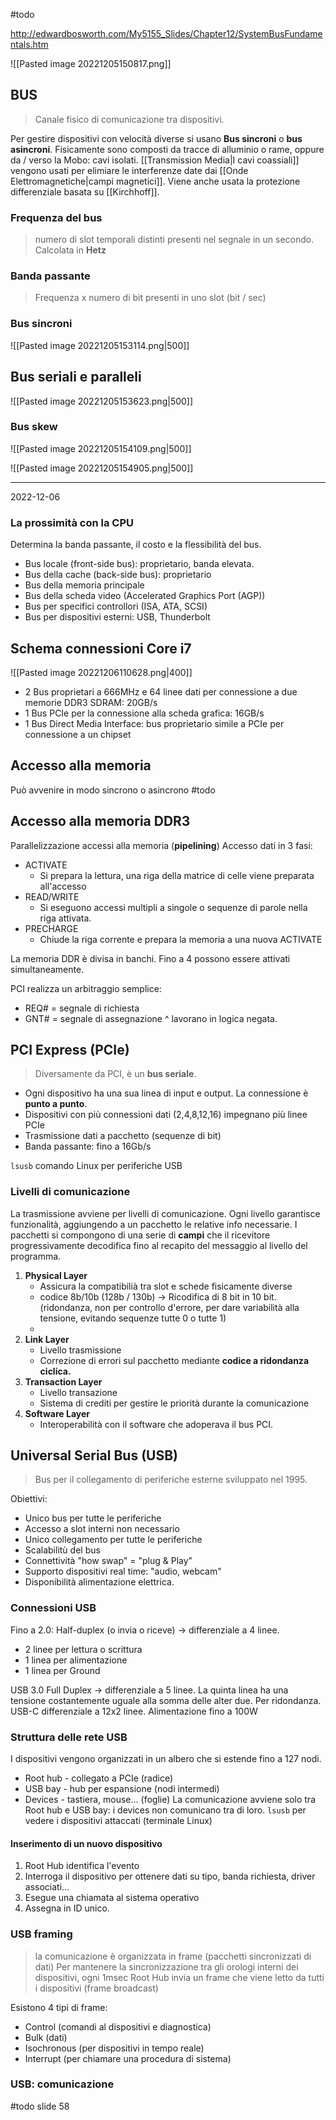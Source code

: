 #todo 

http://edwardbosworth.com/My5155_Slides/Chapter12/SystemBusFundamentals.htm

![[Pasted image 20221205150817.png]]

## BUS
> Canale fisico di comunicazione tra dispositivi. 

Per gestire dispositivi con velocità diverse si usano **Bus sincroni** o **bus asincroni**. 
Fisicamente sono composti da tracce di alluminio o rame, oppure da / verso la Mobo: cavi isolati. [[Transmission Media|I cavi coassiali]] vengono usati per elimiare le interferenze date dai [[Onde Elettromagnetiche|campi magnetici]]. 
Viene anche usata la protezione differenziale basata su [[Kirchhoff]]. 

### Frequenza del bus
> numero di slot temporali distinti presenti nel segnale in un secondo. Calcolata in **Hetz**

### Banda passante 
> Frequenza x numero di bit presenti in uno slot (bit / sec)

### Bus sincroni 
![[Pasted image 20221205153114.png|500]]

## Bus seriali e paralleli
![[Pasted image 20221205153623.png|500]]

### Bus skew
![[Pasted image 20221205154109.png|500]]


![[Pasted image 20221205154905.png|500]]

---

2022-12-06

### La prossimità con la CPU 
Determina la banda passante, il costo e la flessibilità del bus. 
- Bus locale (front-side bus): proprietario, banda elevata. 
- Bus della cache (back-side bus): proprietario
- Bus della memoria principale
- Bus della scheda video (Accelerated Graphics Port (AGP))
- Bus per specifici controllori (ISA, ATA, SCSI)
- Bus per dispositivi esterni: USB, Thunderbolt 

## Schema connessioni Core i7
![[Pasted image 20221206110628.png|400]]
- 2 Bus proprietari a 666MHz e 64 linee dati per connessione a due memorie DDR3 SDRAM: 20GB/s
- 1 Bus PCIe per la connessione alla scheda grafica: 16GB/s
- 1 Bus Direct Media Interface: bus proprietario simile a PCIe per connessione a un chipset

## Accesso alla memoria
Può avvenire in modo sincrono o asincrono 
#todo 

## Accesso alla memoria DDR3
Parallelizzazione accessi alla memoria (**pipelining**)
Accesso dati in 3 fasi: 
- ACTIVATE
	- Si prepara la lettura, una riga della matrice di celle viene preparata all'accesso 
- READ/WRITE
	- Si eseguono accessi multipli a singole o sequenze di parole nella riga attivata. 
- PRECHARGE 
	- Chiude la riga corrente e prepara la memoria a una nuova ACTIVATE

La memoria DDR è divisa in banchi. Fino a 4 possono essere attivati simultaneamente. 

PCI realizza un arbitraggio semplice: 
- REQ# = segnale di richiesta 
- GNT# = segnale di assegnazione
^ lavorano in logica negata. 

## PCI Express (PCIe)
> Diversamente da PCI, è un **bus seriale**. 

- Ogni dispositivo ha una sua linea di input e output. La connessione è **punto a punto**. 
- Dispositivi con più connessioni dati (2,4,8,12,16) impegnano più linee PCIe
- Trasmissione dati a pacchetto (sequenze di bit)
- Banda passante: fino a 16Gb/s


`lsusb` comando Linux per periferiche USB 

### Livelli di comunicazione
La trasmissione avviene per livelli di comunicazione. Ogni livello garantisce funzionalità, aggiungendo a un pacchetto le relative info necessarie. 
I pacchetti si compongono di una serie di **campi** che il ricevitore progressivamente decodifica fino al recapito del messaggio al livello del programma. 

1. **Physical Layer**
	- Assicura la compatibilià tra slot e schede fisicamente diverse
	- codice 8b/10b (128b / 130b) -> Ricodifica di 8 bit in 10 bit. (ridondanza, non per controllo d'errore, per dare variabilità alla tensione, evitando sequenze tutte 0 o tutte 1)
	- 
2. **Link Layer**
	- Livello trasmissione 
	- Correzione di errori sul pacchetto mediante **codice a ridondanza ciclica.**
3. **Transaction Layer**
	- Livello transazione
	- Sistema di crediti per gestire le priorità durante la comunicazione 
1. **Software Layer**
	- Interoperabilità con il software che adoperava il bus PCI. 

## Universal Serial Bus (USB)
> Bus per il collegamento di periferiche esterne sviluppato nel 1995. 

Obiettivi: 
- Unico bus per tutte le periferiche 
- Accesso a slot interni non necessario
- Unico collegamento per tutte le periferiche 
- Scalabilitù del bus
- Connettività "how swap" = "plug & Play"
- Supporto dispositivi real time: "audio, webcam"
- Disponibilità alimentazione elettrica. 

### Connessioni USB
Fino a 2.0: Half-duplex (o invia o riceve) -> differenziale a 4 linee. 
- 2 linee per lettura o scrittura 
- 1 linea per alimentazione
- 1 linea per Ground

USB 3.0 Full Duplex -> differenziale a 5 linee. La quinta linea ha una tensione costantemente uguale alla somma delle alter due. Per ridondanza. 
USB-C differenziale a 12x2 linee. Alimentazione fino a 100W

### Struttura delle rete USB
I dispositivi vengono organizzati in un albero che si estende fino a 127 nodi. 
- Root hub - collegato a PCIe  (radice)
- USB bay - hub per espansione (nodi intermedi)
- Devices - tastiera, mouse... (foglie)
La comunicazione avviene solo tra Root hub e USB bay: i devices non comunicano tra di loro. 
`lsusb` per vedere i dispositivi attaccati (terminale Linux)

#### Inserimento di un nuovo dispositivo
1. Root Hub identifica l'evento
2. Interroga il dispositivo per ottenere dati su tipo, banda richiesta, driver associati...
3. Esegue una chiamata al sistema operativo 
4. Assegna in ID unico. 

### USB framing 
> la comunicazione è organizzata in frame (pacchetti sincronizzati di dati)
> Per mantenere la sincronizzazione tra gli orologi interni dei dispositivi, ogni 1msec Root Hub invia un frame che viene letto da tutti i dispositivi (frame broadcast)

Esistono 4 tipi di frame: 
- Control (comandi al dispositivi e diagnostica)
- Bulk (dati)
- Isochronous (per dispositivi in tempo reale)
- Interrupt (per chiamare una procedura di sistema)

### USB: comunicazione 
#todo slide 58

